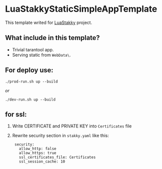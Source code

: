 # LuaStakkyStaticSimpleAppTemplate

This template writed for [LuaStakky](https://github.com/LuaStakky/LuaStakky) project.

## What include in this template?

* Trivial tarantool app.
* Serving static from `WebData\`.

## For deploy use:

`./prod-run.sh up --build`

*or*

`./dev-run.sh up --build`

## for ssl:

1. Write CERTIFICATE and PRIVATE KEY into `Certificates` file
2. Rewrite security section in `stakky.yaml` like this:

        security:
          allow_http: false
          allow_https: true
          ssl_certificates_file: Certificates
          ssl_session_cache: 10
